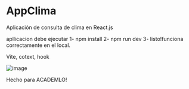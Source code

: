 # AppClima
Aplicación de consulta de clima en React.js

apllicacion debe ejecutar 
1- npm install
2- npm run dev
3- listo!funciona correctamente en el local.

Vite, cotext, hook

![image](https://user-images.githubusercontent.com/81790682/183253610-9162c562-fbed-46d5-ab92-3e598bac0b35.png)


Hecho para ACADEMLO!
